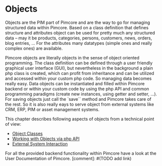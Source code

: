 # Objects

Objects are the PIM part of Pimcore and are the way to go for managing structured data within Pimcore. Based on a class 
definition that defines structure and attributes object can be used for pretty much any structured data – may it be 
products, categories, persons, customers, news, orders, blog entries, … For the attributes many datatypes (simple ones 
and really complex ones) are available.

Pimcore objects are literally objects in the sense of object oriented programming. The class definition can be defined 
through a user friendly graphical user interface (GUI), but nevertheless in the background a plain php class is created, 
which can profit from inheritance and can be utilized and accessed within your custom php code. 
So managing data becomes really easy. Data objects can be instantiated and filled within Pimcore backend or within your
custom code by using the php API and common programming paradigms (create new instances, using getter and setter, ...).
 For saving objects just call the `save`` method and Pimcore takes care of the rest. 
 So it is also really eays to serve object from external systems like CRM, ERP, PIM or asset management systems.
 

This chapter describes following aspects of objects from a technical point of view: 
 * [Object Classes](./01_Object_Classes/README.md) 
 * [Working with Objects via php API](./03_Working_with_php_API.md)
 * [External System Interaction](./05_External_System_Interaction.md)

For all the provided backend functionality within Pimcore have a look at the User Documentation of Pimcore.
[comment]: #(TODO add link)

 










